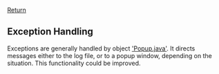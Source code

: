 [Return](professionals.md)
## Exception Handling ##
Exceptions are generally handled by object ['Popup.java'](../../../blob/main/workbench/GS_L/src/utilities/Popup.java). It directs messages either to the log file, or to a popup window, depending on the situation. This functionality could be improved.
